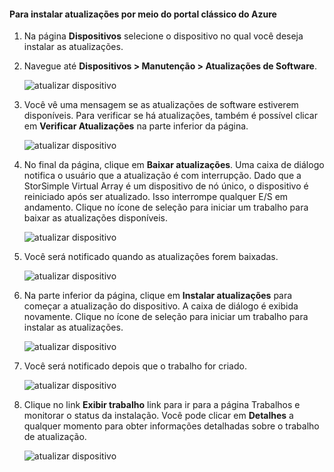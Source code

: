 <!--author=alkohli last changed: 09/02/16 -->

#### <a name="to-install-updates-via-the-azure-classic-portal"></a>Para instalar atualizações por meio do portal clássico do Azure
1. Na página **Dispositivos** selecione o dispositivo no qual você deseja instalar as atualizações.
2. Navegue até **Dispositivos > Manutenção > Atualizações de Software**.
   
    ![atualizar dispositivo](../includes/media/storsimple-ova-install-update-via-portal/azupdate1m.png)  
3. Você vê uma mensagem se as atualizações de software estiverem disponíveis. Para verificar se há atualizações, também é possível clicar em **Verificar Atualizações** na parte inferior da página.
   
    ![atualizar dispositivo](../includes/media/storsimple-ova-install-update-via-portal/azupdate2m.png)
4. No final da página, clique em **Baixar atualizações**. Uma caixa de diálogo notifica o usuário que a atualização é com interrupção. Dado que a StorSimple Virtual Array é um dispositivo de nó único, o dispositivo é reiniciado após ser atualizado. Isso interrompe qualquer E/S em andamento. Clique no ícone de seleção para iniciar um trabalho para baixar as atualizações disponíveis. 
   
    ![atualizar dispositivo](../includes/media/storsimple-ova-install-update-via-portal/azupdate3m.png)
5. Você será notificado quando as atualizações forem baixadas. 
   
    ![atualizar dispositivo](../includes/media/storsimple-ova-install-update-via-portal/azupdate6m.png)
6. Na parte inferior da página, clique em **Instalar atualizações** para começar a atualização do dispositivo. A caixa de diálogo é exibida novamente. Clique no ícone de seleção para iniciar um trabalho para instalar as atualizações. 
   
    ![atualizar dispositivo](../includes/media/storsimple-ova-install-update-via-portal/azupdate7m.png) 
7. Você será notificado depois que o trabalho for criado. 
   
    ![atualizar dispositivo](../includes/media/storsimple-ova-install-update-via-portal/azupdate8m.png)
8. Clique no link **Exibir trabalho** link para ir para a página Trabalhos e monitorar o status da instalação. Você pode clicar em **Detalhes** a qualquer momento para obter informações detalhadas sobre o trabalho de atualização. 
   
    ![atualizar dispositivo](../includes/media/storsimple-ova-install-update-via-portal/azupdate9m.png)

